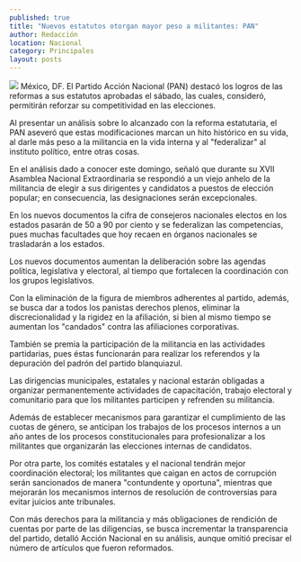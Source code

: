 ```yaml
---
published: true
title: "Nuevos estatutos otorgan mayor peso a militantes: PAN"
author: Redacción
location: Nacional
category: Principales
layout: posts
---
```


![](http://i.imgur.com/7BFArmam.jpg)
México, DF. El Partido Acción Nacional (PAN) destacó los logros de las reformas a sus estatutos aprobadas el sábado, las cuales, consideró, permitirán reforzar su competitividad en las elecciones.

Al presentar un análisis sobre lo alcanzado con la reforma estatutaria, el PAN aseveró que estas modificaciones marcan un hito histórico en su vida, al darle más peso a la militancia en la vida interna y al "federalizar" al instituto político, entre otras cosas.

En el análisis dado a conocer este domingo, señaló que durante su XVII Asamblea Nacional Extraordinaria se respondió a un viejo anhelo de la militancia de elegir a sus dirigentes y candidatos a puestos de elección popular; en consecuencia, las designaciones serán excepcionales.

En los nuevos documentos la cifra de consejeros nacionales electos en los estados pasarán de 50 a 90 por ciento y se federalizan las competencias, pues muchas facultades que hoy recaen en órganos nacionales se trasladarán a los estados.

Los nuevos documentos aumentan la deliberación sobre las agendas política, legislativa y electoral, al tiempo que fortalecen la coordinación con los grupos legislativos.

Con la eliminación de la figura de miembros adherentes al partido, además, se busca dar a todos los panistas derechos plenos, eliminar la discrecionalidad y la rigidez en la afiliación, si bien al mismo tiempo se aumentan los "candados" contra las afiliaciones corporativas.

También se premia la participación de la militancia en las actividades partidarias, pues éstas funcionarán para realizar los referendos y la depuración del padrón del partido blanquiazul.

Las dirigencias municipales, estatales y nacional estarán obligadas a organizar permanentemente actividades de capacitación, trabajo electoral y comunitario para que los militantes participen y refrenden su militancia.

Además de establecer mecanismos para garantizar el cumplimiento de las cuotas de género, se anticipan los trabajos de los procesos internos a un año antes de los procesos constitucionales para profesionalizar a los militantes que organizarán las elecciones internas de candidatos.

Por otra parte, los comités estatales y el nacional tendrán mejor coordinación electoral; los militantes que caigan en actos de corrupción serán sancionados de manera "contundente y oportuna", mientras que mejorarán los mecanismos internos de resolución de controversias para evitar juicios ante tribunales.

Con más derechos para la militancia y más obligaciones de rendición de cuentas por parte de las diligencias, se busca incrementar la transparencia del partido, detalló Acción Nacional en su análisis, aunque omitió precisar el número de artículos que fueron reformados.
